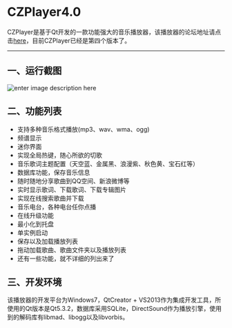 CZPlayer4.0
===================


CZPlayer是基于Qt开发的一款功能强大的音乐播放器，该播放器的论坛地址请点击[here](http://www.qtcn.org/bbs/read-htm-tid-55824.html)，目前CZPlayer已经是第四个版本了。

----------

一、运行截图
-------------
![enter image description here](https://raw.githubusercontent.com/chxuan/CZPlayer/master/screenshot.png)

二、功能列表
-------------

 - 支持多种音乐格式播放(mp3、wav、wma、ogg)
 - 频谱显示
 - 迷你界面
 - 实现全局热键，随心所欲的切歌
 - 音乐歌词主题配置（天空蓝、金属黑、浪漫紫、秋色黄、宝石红等）
 - 数据库功能，保存音乐信息
 - 随时随地分享歌曲到QQ空间、新浪微博等
 - 实时显示歌词、下载歌词、下载专辑图片
 - 实现在线搜索歌曲并下载
 - 音乐电台，各种电台任你点播
 - 在线升级功能
 - 最小化到托盘
 - 单实例启动
 - 保存以及加载播放列表
 - 拖动加载歌曲、歌曲文件夹以及播放列表
 - 还有一些功能，就不详细的列出来了 

三、开发环境
-------------
该播放器的开发平台为Windows7，QtCreator + VS2013作为集成开发工具，所使用的Qt版本是Qt5.3.2，数据库采用SQLite，DirectSound作为播放引擎，使用到的解码库有libmad、libogg以及libvorbis。

 




